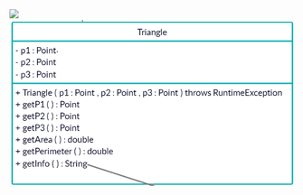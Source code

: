 <img src='https://raw.githubusercontent.com/oasis-homework/BaiTapHangTuan/main/B%C3%A0iKiemTraSo2/oop_test2.png'>
<img src='https://raw.githubusercontent.com/oasis-homework/BaiTapHangTuan/main/Tuan12/triangle.png'>